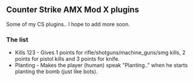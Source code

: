## Counter Strike AMX Mod X plugins

Some of my CS plugins..
I hope to add more soon.


### The list

* Kills 123 - Gives 1 points for rifle/shotguns/machine_guns/smg kills, 2 points for pistol kills and 3 points for knife.
* Planting - Makes the player (human) speak "Planting.." when he starts planting the bomb (just like bots).